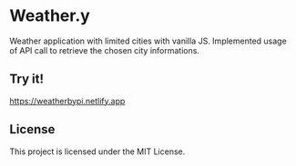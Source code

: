 # Weather.y

Weather application with limited cities with vanilla JS.
Implemented usage of API call to retrieve the chosen city informations.

## Try it!

https://weatherbypi.netlify.app

## License

This project is licensed under the MIT License.
